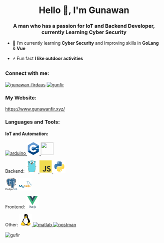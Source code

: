 <h1 align="center">Hello 👋, I'm Gunawan</h1>
<h3 align="center">A man who has a passion for IoT and Backend Developer, currently Learning Cyber ​​Security</h3>

- 🌱 I’m currently learning **Cyber Security** and Improving skills in **GoLang** & **Vue**

- ⚡ Fun fact **I like outdoor activities**

<h3 align="left">Connect with me:</h3>
<p align="left">
<a href="https://linkedin.com/in/gunawan-firdaus" target="blank"><img align="center" src="https://raw.githubusercontent.com/rahuldkjain/github-profile-readme-generator/master/src/images/icons/Social/linked-in-alt.svg" alt="gunawan-firdaus" height="30" width="40" /></a>
<a href="https://tryhackme.com/r/p/gunfir" target="blank"><img align="center" src="https://friconix.com/png/fi-snsuxx-tryhackme.png" alt="gunfir" height="30" width="30" />
</p></a>

<h3 align="left">My Website:</h3>
<p align="left">
  <a href="https://www.gunawanfir.xyz/" target="_blank" rel="noreferrer">
    https://www.gunawanfir.xyz/
  </a>
</p>

<h3 align="left">Languages and Tools:</h3>
<h4 align="left">IoT and Automation:</h4>
<p align="left">
<a href="https://www.arduino.cc/" target="_blank" rel="noreferrer"> <img src="https://cdn.worldvectorlogo.com/logos/arduino-1.svg" alt="arduino" width="40" height="40"/> </a> 
<a href="https://www.w3schools.com/cpp/" target="_blank" rel="noreferrer"> <img src="https://raw.githubusercontent.com/devicons/devicon/master/icons/cplusplus/cplusplus-original.svg" alt="cplusplus" width="40" height="40"/> </a> <a href="https://www.raspberrypi.com//" target="_blank" rel="noreferrer"> <img src="https://camo.githubusercontent.com/3bf1903497ae68a8238b87c3682f1ad7463d3202a1dad041fc747aadb006f10b/68747470733a2f2f63646e2e73696d706c6569636f6e732e6f72672f72617370626572727970692f413232383436" width="40" height="40"/> </a> </p>

<p align="left"> Backend:
 <a href="https://golang.org" target="_blank" rel="noreferrer"> <img src="https://raw.githubusercontent.com/devicons/devicon/master/icons/go/go-original.svg" alt="go" width="40" height="40"/> </a> 
 <a href="https://developer.mozilla.org/en-US/docs/Web/JavaScript" target="_blank" rel="noreferrer"> <img src="https://raw.githubusercontent.com/devicons/devicon/master/icons/javascript/javascript-original.svg" alt="javascript" width="40" height="40"/> </a>
  <a href="https://www.python.org" target="_blank" rel="noreferrer"> <img src="https://raw.githubusercontent.com/devicons/devicon/master/icons/python/python-original.svg" alt="python" width="40" height="40"/> </a>
</p>

<p align="left> >Database:
  <a href="https://www.postgresql.org" target="_blank" rel="noreferrer"> <img src="https://raw.githubusercontent.com/devicons/devicon/master/icons/postgresql/postgresql-original-wordmark.svg" alt="postgresql" width="40" height="40"/> </a>
  <a href="https://www.mysql.com/" target="_blank" rel="noreferrer"> <img src="https://raw.githubusercontent.com/devicons/devicon/master/icons/mysql/mysql-original-wordmark.svg" alt="mysql" width="40" height="40"/> </a>
</p>

<p align="left"> Frontend:
  <a href="https://vuejs.org/" target="_blank" rel="noreferrer"> <img src="https://raw.githubusercontent.com/devicons/devicon/master/icons/vuejs/vuejs-original-wordmark.svg" alt="vuejs" width="40" height="40"/> </a>
</p>

<p align="left"> Other: <a href="https://www.linux.org/" target="_blank" rel="noreferrer"> <img src="https://raw.githubusercontent.com/devicons/devicon/master/icons/linux/linux-original.svg" alt="linux" width="40" height="40"/> </a> <a href="https://www.mathworks.com/" target="_blank" rel="noreferrer"> <img src="https://upload.wikimedia.org/wikipedia/commons/2/21/Matlab_Logo.png" alt="matlab" width="40" height="40"/> </a>   <a href="https://postman.com" target="_blank" rel="noreferrer"> <img src="https://www.vectorlogo.zone/logos/getpostman/getpostman-icon.svg" alt="postman" width="40" height="40"/> </a> </p>

<p><img align="center" src="https://github-readme-stats.vercel.app/api/top-langs?username=gufir&show_icons=true&locale=en&layout=compact" alt="gufir" /></p>

